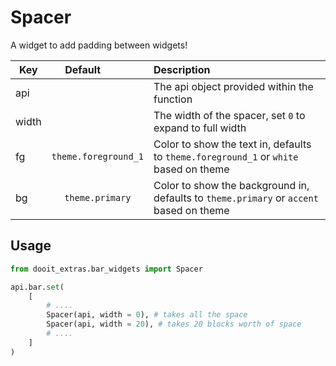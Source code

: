 # Spacer

A widget to add padding between widgets!

| Key|<div style="width: 100px">Default</div> |Description|
| ------------- | :----------------:  | :----------------------------------------------------------------------------------------|
| api           |                     | The api object provided within the function                                              |
| width         |                     | The width of the spacer, set `0` to expand to full width                                 |
| fg            | `theme.foreground_1`| Color to show the text in, defaults to `theme.foreground_1` or `white` based on theme    |
| bg            | `theme.primary`     | Color to show the background in, defaults to `theme.primary` or `accent` based on theme  |

## Usage

```python
from dooit_extras.bar_widgets import Spacer

api.bar.set( 
    [
        # ....
        Spacer(api, width = 0), # takes all the space
        Spacer(api, width = 20), # takes 20 blocks worth of space
        # ....
    ]
)
```
